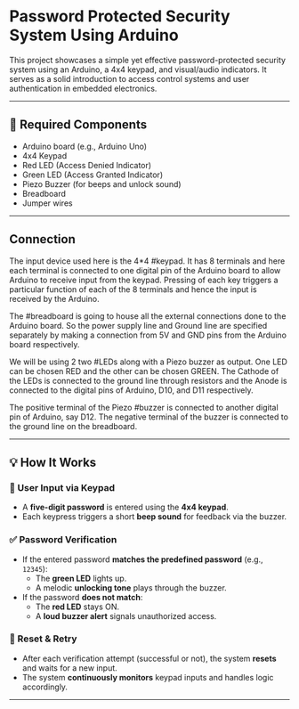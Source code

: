 # Password Protected Security System Using Arduino

This project showcases a simple yet effective password-protected security system using an Arduino, a 4x4 keypad, and visual/audio indicators. It serves as a solid introduction to access control systems and user authentication in embedded electronics.

---

## 🔧 Required Components

- Arduino board (e.g., Arduino Uno)  
- 4x4 Keypad  
- Red LED (Access Denied Indicator)  
- Green LED (Access Granted Indicator)  
- Piezo Buzzer (for beeps and unlock sound)  
- Breadboard  
- Jumper wires  

---

## Connection

The input device used here is the 4*4 #keypad. It has 8 terminals and here each terminal is connected to one digital pin of the Arduino board to allow Arduino to receive input from the keypad. Pressing of each key triggers a particular function of each of the 8 terminals and hence the input is received by the Arduino.


The #breadboard is going to house all the external connections done to the Arduino board. So the power supply line and Ground line are specified separately by making a connection from 5V and GND pins from the Arduino board respectively.


We will be using 2 two #LEDs along with a Piezo buzzer as output. One LED can be chosen RED and the other can be chosen GREEN. The Cathode of the LEDs is connected to the ground line through resistors and the Anode is connected to the digital pins of Arduino, D10, and D11 respectively.


The positive terminal of the Piezo #buzzer is connected to another digital pin of Arduino, say D12. The negative terminal of the buzzer is connected to the ground line on the breadboard.

---

## 💡 How It Works

### 🔢 User Input via Keypad
- A **five-digit password** is entered using the **4x4 keypad**.
- Each keypress triggers a short **beep sound** for feedback via the buzzer.

### ✅ Password Verification
- If the entered password **matches the predefined password** (e.g., `12345`):
  - The **green LED** lights up.
  - A melodic **unlocking tone** plays through the buzzer.
- If the password **does not match**:
  - The **red LED** stays ON.
  - A **loud buzzer alert** signals unauthorized access.

### 🔁 Reset & Retry
- After each verification attempt (successful or not), the system **resets** and waits for a new input.
- The system **continuously monitors** keypad inputs and handles logic accordingly.

---
